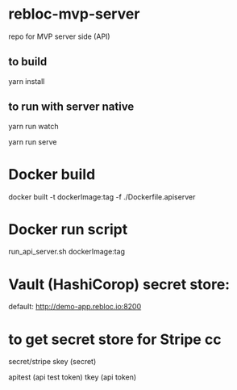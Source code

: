 # rebloc-mvp-server
repo for MVP server side (API)


## to build
yarn install

## to run with server native
yarn run watch

yarn run serve

# Docker build
docker built -t dockerImage:tag -f ./Dockerfile.apiserver

# Docker run script
run_api_server.sh dockerImage:tag

# Vault (HashiCorop) secret store:
default: http://demo-app.rebloc.io:8200

# to get secret store for Stripe cc 
secret/stripe
skey (secret)

apitest (api test token)
tkey (api token)


